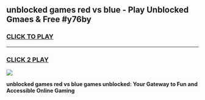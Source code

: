 
## unblocked games red vs blue - Play Unblocked Gmaes & Free #y76by
<h3>
<a href="https://premium.freeplayer.one?title=unblocked_games_red_vs_blue&ref=03M">CLICK TO PLAY</a></h3>
<hr>

<h3>
<a href="https://premium.freeplayer.one?title=unblocked_games_red_vs_blue&ref=03M">CLICK 2 PLAY</a>
  
</h3>

<a href="https://premium.freeplayer.one?title=unblocked_games_red_vs_blue&ref=03M"><img src="https://clearcache.store/games.png"></a>


**unblocked games red vs blue games unblocked: Your Gateway to Fun and Accessible Online Gaming**
